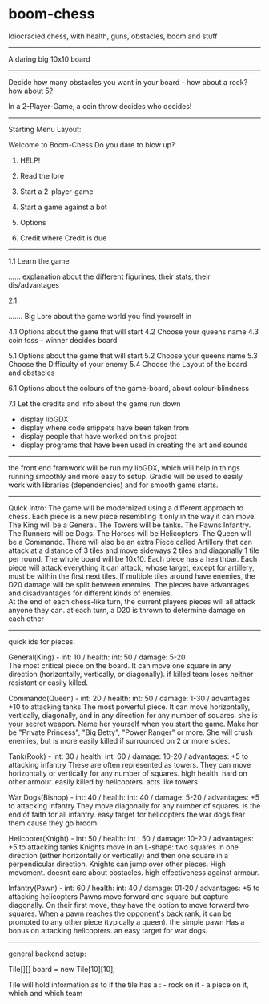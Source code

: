# boom-chess
Idiocracied chess, with health, guns, obstacles, boom and stuff

------------------------------------------------------------------------------------------------------------------------------------------------------------------------------

A daring big 10x10 board

-------------------------------------------------------------------------------------------------------------------------------------------------------------------------------

Decide how many obstacles you want in your board - how about a rock? how about 5?

In a 2-Player-Game, a coin throw decides who decides! 

--------------------------------------------------------------------------------------------------------------------------------------------------------------------------------

Starting Menu Layout:

Welcome to Boom-Chess
Do you dare to blow up?

1. HELP!
2. Read the lore
   
4. Start a 2-player-game
5. Start a game against a bot

6. Options

7. Credit where Credit is due

-------------------------------------------------------------------------------------------------------------------------------------------------------------------------------

1.1 Learn the game

   ......  explanation about the different figurines, their stats, their dis/advantages 

2.1 

  ....... Big Lore about the game world you find yourself in

4.1 Options about the game that will start
  4.2 Choose your queens name
  4.3 coin toss - winner decides board
  
5.1  Options about the game that will start
  5.2 Choose your queens name
  5.3 Choose the Difficulty of your enemy
  5.4 Choose the Layout of the board and obstacles
  

6.1 Options about the colours of the game-board, about colour-blindness

7.1 Let the credits and info about the game run down
   - display libGDX
   - display where code snippets have been taken from
   - display people that have worked on this project
   - display programs that have been used in creating the art and sounds


---------------------------------------------------------------------------------------------------------------------------------------------------------------------------------

the front end framwork will be run my libGDX, which will help in things running smoothly and more easy to setup. 
Gradle will be used to easily work with libraries (dependencies) and for smooth game starts.

---------------------------------------------------------------------------------------------------------------------------------------------------------------------------------

Quick intro:
The game will be modernized using a different approach to chess. Each piece is a new piece resembling it only in the way it can move. The King will be a General. The Towers will be tanks. The Pawns Infantry. The Runners will be Dogs. The Horses will be Helicopters. The Queen will be a Commando. 
There will also be an extra Piece called Artillery that can attack at a distance of 3 tiles and move sideways 2 tiles and diagonally 1 tile per round. 
The whole board will be 10x10. Each piece has a healthbar. Each piece will attack everything it can attack, whose target, except for artillery, must be within the first next tiles. If multiple tiles around have enemies, the D20 damage will be split between enemies. 
The pieces have advantages and disadvantages for different kinds of enemies.  
At the end of each chess-like turn, the current players pieces will all attack anyone they can. 
at each turn, a D20 is thrown to determine damage on each other

----------------------------------------------------------------------------------------------------------------------------------------------------------------------------------

quick ids for pieces:

General(King) - int: 10          / health: int: 50   / damage: 5-20   
    The most critical piece on the board. It can move one square in any direction (horizontally, vertically, or diagonally).
    if killed team loses
    neither resistant or easily killed.

Commando(Queen) - int: 20        / health: int: 50  / damage: 1-30  / advantages: +10 to attacking tanks 
    The most powerful piece. It can move horizontally, vertically, diagonally, and in any direction for any number of squares.
    she is your secret weapon. Name her yourself when you start the game.
    Make her be "Private Princess", "Big Betty", "Power Ranger" or more. She will crush enemies, but is more easily killed if surrounded on 2 or more sides.

Tank(Rook) - int: 30             / health: int: 60  / damage: 10-20 / advantages: +5 to attacking infantry
    These are often represented as towers. They can move horizontally or vertically for any number of squares.
    high health. hard on other armour.
    easily killed by helicopters. acts like towers

War Dogs(Bishop) - int: 40      / health: int: 40   / damage: 5-20  / advantages: +5 to attacking infantry 
    They move diagonally for any number of squares.
    is the end of faith for all infantry. easy target for helicopters
    the war dogs fear them cause they go broom. 
 
Helicopter(Knight) - int: 50    / health: int : 50  / damage: 10-20 / advantages: +5 to attacking tanks
    Knights move in an L-shape: two squares in one direction (either horizontally or vertically) and then one square in a perpendicular direction. Knights can jump over other pieces.
    High movement. doesnt care about obstacles.
    high effectiveness against armour. 

Infantry(Pawn) - int: 60        / health: int: 40  / damage: 01-20 / advantages: +5 to attacking helicopters 
    Pawns move forward one square but capture diagonally. On their first move, they have the option to move forward two squares. When a pawn reaches the opponent's back rank, it can be promoted to any other piece (typically a queen).
    the simple pawn
    Has a bonus on attacking helicopters. an easy target for war dogs.
    

---------------------------------------------------------------------------------------------------------------------------------------------------------------------------------
general backend setup:

Tile[][] board = new Tile[10][10];

Tile will hold information as to if the tile has a :  - rock on it - a piece on it, which and which team 



